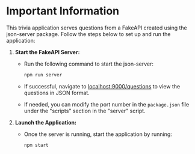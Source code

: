 # Important Information

This trivia application serves questions from a FakeAPI created using the json-server package. Follow the steps below to set up and run the application:

1. **Start the FakeAPI Server:**
    - Run the following command to start the json-server:

      ```bash
      npm run server
      ```

    - If successful, navigate to [localhost:9000/questions](http://localhost:9000/questions) to view the questions in JSON format.
    - If needed, you can modify the port number in the `package.json` file under the "scripts" section in the "server" script.

2. **Launch the Application:**
    - Once the server is running, start the application by running:

      ```bash
      npm start
      ```
